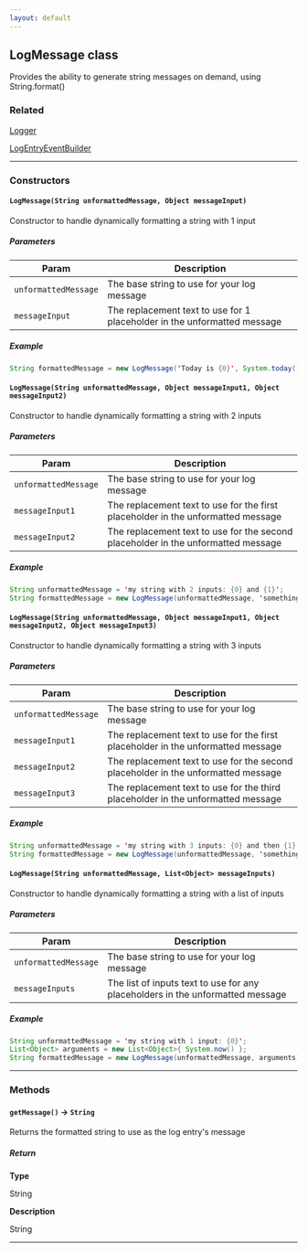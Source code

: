 ```yaml
---
layout: default
---
```

## LogMessage class

Provides the ability to generate string messages on demand, using String.format()

### Related

[Logger](/logger-engine/Logger.md)


[LogEntryEventBuilder](/logger-engine/LogEntryEventBuilder.md)

---
### Constructors
#### `LogMessage(String unformattedMessage, Object messageInput)`

 Constructor to handle dynamically formatting a string with 1 input
##### Parameters
|Param|Description|
|-----|-----------|
|`unformattedMessage` |  The base string to use for your log message |
|`messageInput` |        The replacement text to use for 1 placeholder in the unformatted message |

##### Example
```java
String formattedMessage = new LogMessage('Today is {0}', System.today()).getMessage();
```

#### `LogMessage(String unformattedMessage, Object messageInput1, Object messageInput2)`

 Constructor to handle dynamically formatting a string with 2 inputs
##### Parameters
|Param|Description|
|-----|-----------|
|`unformattedMessage` |  The base string to use for your log message |
|`messageInput1` |        The replacement text to use for the first placeholder in the unformatted message |
|`messageInput2` |        The replacement text to use for the second placeholder in the unformatted message |

##### Example
```java
String unformattedMessage = 'my string with 2 inputs: {0} and {1}';
String formattedMessage = new LogMessage(unformattedMessage, 'something', 'something else').getMessage();
```

#### `LogMessage(String unformattedMessage, Object messageInput1, Object messageInput2, Object messageInput3)`

 Constructor to handle dynamically formatting a string with 3 inputs
##### Parameters
|Param|Description|
|-----|-----------|
|`unformattedMessage` |  The base string to use for your log message |
|`messageInput1` |        The replacement text to use for the first placeholder in the unformatted message |
|`messageInput2` |        The replacement text to use for the second placeholder in the unformatted message |
|`messageInput3` |        The replacement text to use for the third placeholder in the unformatted message |

##### Example
```java
String unformattedMessage = 'my string with 3 inputs: {0} and then {1} and finally {2}';
String formattedMessage = new LogMessage(unformattedMessage, 'something', 'something else', 'one more').getMessage();
```

#### `LogMessage(String unformattedMessage, List<Object> messageInputs)`

 Constructor to handle dynamically formatting a string with a list of inputs
##### Parameters
|Param|Description|
|-----|-----------|
|`unformattedMessage` |  The base string to use for your log message |
|`messageInputs` |        The list of inputs text to use for any placeholders in the unformatted message |

##### Example
```java
String unformattedMessage = 'my string with 1 input: {0}';
List<Object> arguments = new List<Object>{ System.now() };
String formattedMessage = new LogMessage(unformattedMessage, arguments).getMessage();
```

---
### Methods
#### `getMessage()` → `String`

 Returns the formatted string to use as the log entry's message

##### Return

**Type**

String

**Description**

String

---

